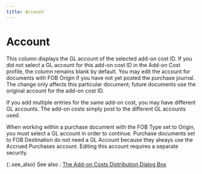 ```yaml
---
title: Account
---
```


# Account


This column displays the GL account of the selected add-on cost ID.  If you did not select a GL account for this add-on cost ID in the Add-on  Cost profile, the column remains blank by default. You may edit the account  for documents with FOB Origin if you have not yet posted the purchase  journal. The change only affects this particular document; future documents  use the original account for the add-on cost ID.


If you add multiple entries for the same add-on cost, you may have different  GL accounts. The add-on costs simply post to the different GL accounts  used.


When working within a purchase document with the FOB Type set to Origin,  you must select a GL account in order to continue. Purchase documents  set to FOB Destination do not need a GL Account because they always use  the Accrued Purchases account. Editing this account requires a separate  security.


{:.see_also}
See also
: [The  Add-on Costs Distribution Dialog Box]({{site.pp_baseurl}}/purc-proc/doc-profile/doc-options/utils/addon-costs-distr/the_freight_distribution_dialog_box.html)
